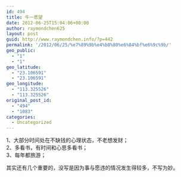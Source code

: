 ```yaml
---
id: 494
title: 牛一愿望
date: 2012-06-25T15:04:06+00:00
author: raymondchen625
layout: post
guid: http://www.raymondchen.info/?p=442
permalink: '/2012/06/25/%e7%89%9b%e4%b8%80%e6%84%bf%e6%9c%9b/'
geo_public:
  - "1"
  - "1"
geo_latitude:
  - "23.106591"
  - "23.106591"
geo_longitude:
  - "113.325526"
  - "113.325526"
original_post_id:
  - "494"
  - "1083"
categories:
  - Uncategorized
---
```

1、大部分时间处在不缺钱的心理状态，不老想发财；  
2、多看书，有时间和心思多看书；  
3、每年都旅游；

其实还有几个重要的，没写是因为事与愿违的情况发生得较多，不写为妙。